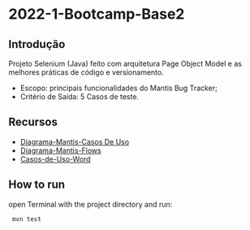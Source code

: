 # 2022-1-Bootcamp-Base2
## Introdução
Projeto Selenium (Java) feito com arquitetura Page Object Model 
e as melhores práticas de código e versionamento. 
- Escopo: principais funcionalidades do Mantis Bug Tracker; 
- Critério de Saída: 5 Casos de teste.

## Recursos
- [Diagrama-Mantis-Casos De Uso](https://drive.google.com/file/d/1sgFZ6G8s58Gz-WSB7itK5ZEkZYF42SlA/view?usp=sharing)
- [Diagrama-Mantis-Flows](https://drive.google.com/file/d/1SV3YYstnlZQvQ_gVj3un_MAYKIM_on9t/view?usp=sharing)
- [Casos-de-Uso-Word](https://docs.google.com/document/d/1NGnw4WtRPm6JrXlp9algCBmvS0B8BvqPenuP7BGBtZM/edit?usp=sharing)
## How to run
open Terminal with the project directory and run:

`` 
mvn test
``